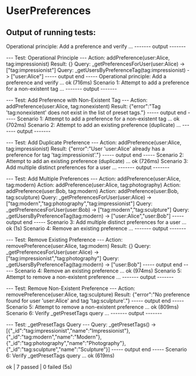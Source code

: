 # UserPreferences

## Output of running tests:

Operational principle: Add a preference and verify ...
------- output -------

--- Test: Operational Principle ---
Action: addPreference(user:Alice, tag:impressionist)
Result: {}
Query: _getPreferencesForUser(user:Alice) -> ["tag:impressionist"]
Query: _getUsersByPreferenceTag(tag:impressionist) -> ["user:Alice"]
----- output end -----
Operational principle: Add a preference and verify ... ok (716ms)
Scenario 1: Attempt to add a preference for a non-existent tag ...
------- output -------

--- Test: Add Preference with Non-Existent Tag ---
Action: addPreference(user:Alice, tag:nonexistent)
Result: {"error":"Tag 'tag:nonexistent' does not exist in the list of preset tags."}
----- output end -----
Scenario 1: Attempt to add a preference for a non-existent tag ... ok (702ms)
Scenario 2: Attempt to add an existing preference (duplicate) ...
------- output -------

--- Test: Add Duplicate Preference ---
Action: addPreference(user:Alice, tag:impressionist)
Result: {"error":"User 'user:Alice' already has a preference for tag 'tag:impressionist'."}
----- output end -----
Scenario 2: Attempt to add an existing preference (duplicate) ... ok (726ms)
Scenario 3: Add multiple distinct preferences for a user ...
------- output -------

--- Test: Add Multiple Preferences ---
Action: addPreference(user:Alice, tag:modern)
Action: addPreference(user:Alice, tag:photography)
Action: addPreference(user:Bob, tag:modern)
Action: addPreference(user:Bob, tag:sculpture)
Query: _getPreferencesForUser(user:Alice) -> ["tag:modern","tag:photography","tag:impressionist"]
Query: _getPreferencesForUser(user:Bob) -> ["tag:modern","tag:sculpture"]
Query: _getUsersByPreferenceTag(tag:modern) -> ["user:Alice","user:Bob"]
----- output end -----
Scenario 3: Add multiple distinct preferences for a user ... ok (1s)
Scenario 4: Remove an existing preference ...
------- output -------

--- Test: Remove Existing Preference ---
Action: removePreference(user:Alice, tag:modern)
Result: {}
Query: _getPreferencesForUser(user:Alice) -> ["tag:impressionist","tag:photography"]
Query: _getUsersByPreferenceTag(tag:modern) -> ["user:Bob"]
----- output end -----
Scenario 4: Remove an existing preference ... ok (974ms)
Scenario 5: Attempt to remove a non-existent preference ...
------- output -------

--- Test: Remove Non-Existent Preference ---
Action: removePreference(user:Alice, tag:sculpture)
Result: {"error":"No preference found for user 'user:Alice' and tag 'tag:sculpture'."}
----- output end -----
Scenario 5: Attempt to remove a non-existent preference ... ok (809ms)
Scenario 6: Verify _getPresetTags query ...
------- output -------

--- Test: _getPresetTags Query ---
Query: _getPresetTags() -> [{"_id":"tag:impressionist","name":"Impressionist"},{"_id":"tag:modern","name":"Modern"},{"_id":"tag:photography","name":"Photography"},{"_id":"tag:sculpture","name":"Sculpture"}]
----- output end -----
Scenario 6: Verify _getPresetTags query ... ok (619ms)

ok | 7 passed | 0 failed (5s)
